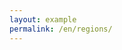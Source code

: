 ```yaml
---
layout: example
permalink: /en/regions/
---
```


<!--div class="section" id="about">
  <div class="container">
    <div class="h1 text-center mb-4 title">
      World Map
    </div>
      <figure class="cc-effect">
        <img src="/assets/images/project-legacy_of_reality-world_map-regions.jpg" alt="Image"/>
      </figure>
    <div class="h2 text-left mb-4 title">
      Ahlfar
    </div>
    <a href="varusia"><button type="button" class="btn btn-primary btn-lg btn-block">VARÚSIA</button></a>
    <a href="vistenbrook"><button type="button" class="btn btn-primary btn-lg btn-block">VISTENBROOK</button></a>
    <br>
    <div class="h2 text-left mb-4 title">
      <a href="kyrguios" class="text-black-500 underline hover:text-black-700 cursor-pointer">Kyrguios</a>
    </div>   
  </div>
</div-->
